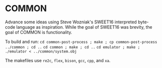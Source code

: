 # COMMON
Advance some ideas using Steve Wozniak's SWEET16 interpreted byte-code language as inspiration. While the goal of SWEET16 was brevity, the goal of COMMON is functionality.

To build and run:
`cd common-post-process ; make ; cp common-post-process ../common ; cd ..`
`cd common ; make ; cd ..`
`cd emulator ; make ; ./emulator < ../common/system.obj`

The makefiles use `re2c`, `flex`, `bison`, `gcc`, `cpp`, and `xa`.
